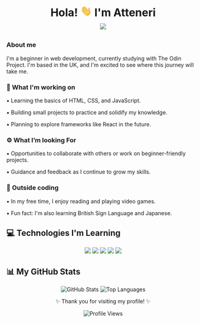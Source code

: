 <h1 align="center">
Hola! <img src="https://raw.githubusercontent.com/ABSphreak/ABSphreak/master/gifs/Hi.gif" width="30px"> I'm Atteneri 
<br>
<a href="#"><img src="https://readme-typing-svg.herokuapp.com?font=Bitter&color=9143E4&background=01010100&center=true&vCenter=true&lines=Learning+Web+Development;Aspiring+Full-Stack+Developer" style="max-width: 100%;"></a>
</h1>
<!-- About Me Section -->
<h3>About me</h3>
<p>I'm a beginner in web development, currently studying with The Odin Project. I'm based in the UK, and I'm excited to see where this journey will take me.</p>
<h3>🌱 What I'm working on</h3>
<p>▪️ Learning the basics of HTML, CSS, and JavaScript.</p>
<p>▪️ Building small projects to practice and solidify my knowledge.</p>
<p>▪️ Planning to explore frameworks like React in the future.</p>
<h3>⚙️ What I’m looking For</h3>
<p>▪️ Opportunities to collaborate with others or work on beginner-friendly projects.</p>
<p>▪️ Guidance and feedback as I continue to grow my skills.</p>
<h3>👾 Outside coding</h3>
<p>▪️ In my free time, I enjoy reading and playing video games.</p>
<p>▪️ Fun fact: I'm also learning British Sign Language and Japanese.</p>
<!-- Skills Section -->
<h2>💻 Technologies I'm Learning</h2>
<p width="700" align="center">
  <a href="#"><img src="https://img.shields.io/badge/-HTML5-d1b7ec?&logo=html5&logoColor=0D1117&style=flatHeight=60"></a>
  <a href="#"><img src="https://img.shields.io/badge/-CSS3-d1b7ec?&logo=css3&logoColor=0D1117&style=flat"></a>
  <a href="#"><img src="https://img.shields.io/badge/-JavaScript-d1b7ec?&logo=javascript&logoColor=0D1117&style=flat"></a>
  <a href="#"><img src="https://img.shields.io/badge/-Git-d1b7ec?&logo=git&logoColor=0D1117&style=flat"></a>
  <a href="#"><img src="https://img.shields.io/badge/-GitHub-d1b7ec?&logo=github&logoColor=0D1117&style=flat"></a>
</p>
<!-- GitHub Stats Section -->
<h2>📊 My GitHub Stats</h2>
<div align="center">
<img height="180em" src="https://github-readme-stats.vercel.app/api?username=AtteneriS&show_icons=true&theme=radical&hide_border=true&count_private=true" alt="GitHub Stats" />
<img height="180em" src="https://github-readme-stats.vercel.app/api/top-langs/?username=AtteneriS&layout=compact&theme=radical&hide_border=true" alt="Top Languages" />
</div> 
<!-- Footer -->
<div align="center">
    <p>✨ Thank you for visiting my profile! ✨</p>
    <img src="https://komarev.com/ghpvc/?username=AtteneriS&style=flat-square&color=blueviolet" alt="Profile Views" />
</div>

